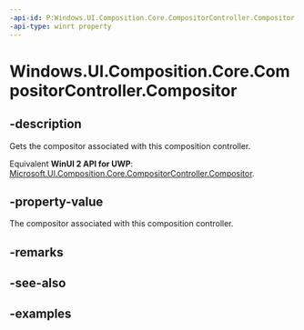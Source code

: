 ```yaml
---
-api-id: P:Windows.UI.Composition.Core.CompositorController.Compositor
-api-type: winrt property
---
```


<!-- Property syntax.
public Compositor Compositor { get; }
-->

# Windows.UI.Composition.Core.CompositorController.Compositor

## -description

Gets the compositor associated with this composition controller.

Equivalent **WinUI 2 API for UWP**: [Microsoft.UI.Composition.Core.CompositorController.Compositor](/windows/winui/api/microsoft.ui.composition.core.compositorcontroller.compositor).

## -property-value

The compositor associated with this composition controller.

## -remarks

## -see-also

## -examples

